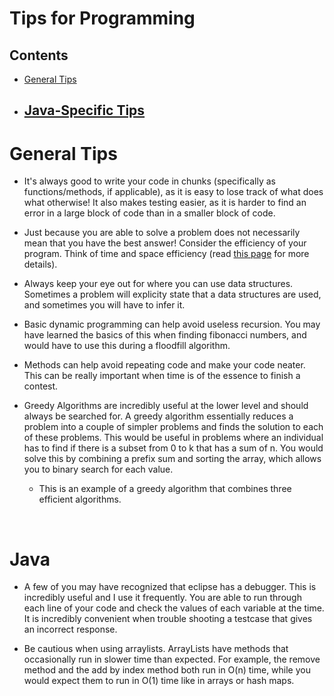 # Tips for Programming
## Contents
- [General Tips](#generaltips)
- [Java-Specific Tips](#java)
    - 

# General Tips

- It's always good to write your code in chunks (specifically as functions/methods, if applicable),
as it is easy to lose track of what does what otherwise!
It also makes testing easier, as it is harder to find an error in a
large block of code than in a smaller block of code. 

- Just because you are able to solve a problem does not
necessarily mean that you have the best answer! Consider the efficiency of your program.
Think of time and space efficiency (read [this page](/resources/efficiency) for more details).

- Always keep your eye out for where you can use data structures. Sometimes a problem will explicity state that a data structures are used, and sometimes you will have to infer it.

- Basic dynamic programming can help avoid useless recursion. You may have learned the basics of this when finding fibonacci numbers, and would have to use this during a floodfill algorithm.

- Methods can help avoid repeating code and make your code neater. This can be really important when time is of the essence to finish a contest.

- Greedy Algorithms are incredibly useful at the lower level and should always be searched for. A greedy algorithm essentially reduces a problem into a couple of simpler problems and finds the solution to each of these problems. This would be useful in problems where an individual has to find if there is a subset from 0 to k that has a sum of n. You would solve this by combining a prefix sum and sorting the array, which allows you to binary search for each value. 
    - This is an example of a greedy algorithm that combines three efficient algorithms.



<br>

# Java

- A few of you may have recognized that eclipse has a debugger. This is incredibly useful and I use it frequently. You are able to run through each line of your code and check the values of each variable at the time. It is incredibly convenient when trouble shooting a testcase that gives an incorrect response.

- Be cautious when using arraylists. ArrayLists have methods that occasionally run in slower time than expected. For example, the remove method and the add by index method both run in O(n) time, while you would expect them to run in O(1) time like in arrays or hash maps.
